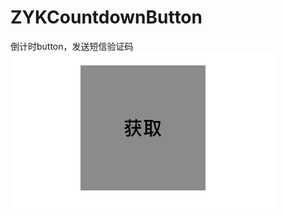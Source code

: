 # ZYKCountdownButton
倒计时button，发送短信验证码
![image](https://github.com/githubakun123/ZYKCountdownButton/blob/master/demo.gif)
